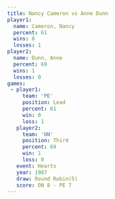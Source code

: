 ```yaml
---
title: Nancy Cameron vs Anne Dunn
player1:              
  name: Cameron, Nancy
  percent: 61         
  wins: 0             
  losses: 1           
player2:              
  name: Dunn, Anne    
  percent: 69         
  wins: 1             
  losses: 0           
games:
 - player1:        
     team: 'PE'    
     position: Lead
     percent: 61   
     win: 0        
     loss: 1       
   player2:         
     team: 'ON'     
     position: Third
     percent: 69    
     win: 1         
     loss: 0        
   event: Hearts       
   year: 1987          
   draw: Round Robin(5)
   score: ON 8 - PE 7  
---
```


